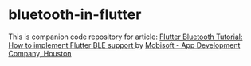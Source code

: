 # bluetooth-in-flutter

This is companion code repository for article: <a href="https://mobisoftinfotech.com/resources/blog/flutter-bluetooth-ble-integration-guide">Flutter Bluetooth Tutorial: How to implement Flutter BLE support </a> by <a href="https://mobisoftinfotech.com/">Mobisoft - App Development Company, Houston</a>
